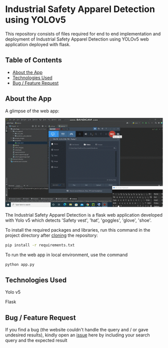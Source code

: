 # Industrial Safety Apparel Detection using YOLOv5


This repository consists of files required for end to end implementation and deployment of Industrial Safety Apparel Detection using YOLOv5 web application deployed with flask.

## Table of Contents
  * [About the App](#about-the-app)
  * [Technologies Used](#technologies-used)
  * [Bug / Feature Request](#bug---feature-request)


## About the App

A glimpse of the web app:

![GIF](readme_resources/apparel.gif)

The Industrial Safety Apparel Detection is a flask web application developed with Yolo v5 which detects 'Safety vest', 'hat', 'goggles', 'glove', 'shoe'.

To install the required packages and libraries, run this command in the project directory after [cloning](https://github.com/laijupjoy/Industrial-Safety-Apparel-Detection-using-YOLOv5.git) the repository:
```bash
pip install -r requirements.txt
```
To run the web app in local environment, use the command
```bash
python app.py
```

## Technologies Used

   Yolo v5

   Flask

## Bug / Feature Request

If you find a bug (the website couldn't handle the query and / or gave undesired results), kindly open an [issue](https://github.com/laijupjoy/Industrial-Safety-Apparel-Detection-using-YOLOv5.git/issues) here by including your search query and the expected result

